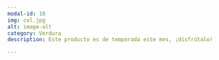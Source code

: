 ```yaml
---
modal-id: 18
img: col.jpg
alt: image-alt
category: Verdura
description: Este producto es de temporada este mes, ¡disfrútalo!

---
```

